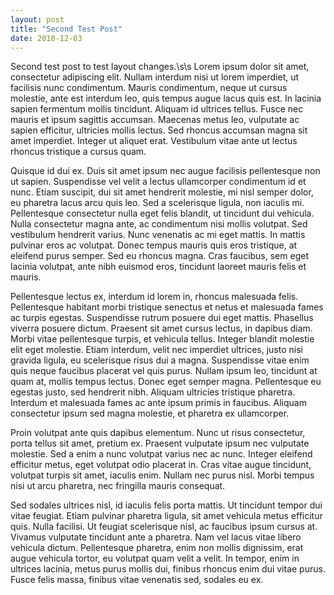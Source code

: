 ```yaml
---
layout: post
title: "Second Test Post"
date: 2018-12-03
---
```


Second test post to test layout changes.\s\s
Lorem ipsum dolor sit amet, consectetur adipiscing elit. Nullam interdum nisi ut lorem imperdiet, ut facilisis nunc condimentum. Mauris condimentum, neque ut cursus molestie, ante est interdum leo, quis tempus augue lacus quis est. In lacinia sapien fermentum mollis tincidunt. Aliquam id ultrices tellus. Fusce nec mauris et ipsum sagittis accumsan. Maecenas metus leo, vulputate ac sapien efficitur, ultricies mollis lectus. Sed rhoncus accumsan magna sit amet imperdiet. Integer ut aliquet erat. Vestibulum vitae ante ut lectus rhoncus tristique a cursus quam.<!-- More -->

Quisque id dui ex. Duis sit amet ipsum nec augue facilisis pellentesque non ut sapien. Suspendisse vel velit a lectus ullamcorper condimentum id et nunc. Etiam suscipit, dui sit amet hendrerit molestie, mi nisl semper dolor, eu pharetra lacus arcu quis leo. Sed a scelerisque ligula, non iaculis mi. Pellentesque consectetur nulla eget felis blandit, ut tincidunt dui vehicula. Nulla consectetur magna ante, ac condimentum nisi mollis volutpat. Sed vestibulum hendrerit varius. Nunc venenatis ac mi eget mattis. In mattis pulvinar eros ac volutpat. Donec tempus mauris quis eros tristique, at eleifend purus semper. Sed eu rhoncus magna. Cras faucibus, sem eget lacinia volutpat, ante nibh euismod eros, tincidunt laoreet mauris felis et mauris.

Pellentesque lectus ex, interdum id lorem in, rhoncus malesuada felis. Pellentesque habitant morbi tristique senectus et netus et malesuada fames ac turpis egestas. Suspendisse rutrum posuere dui eget mattis. Phasellus viverra posuere dictum. Praesent sit amet cursus lectus, in dapibus diam. Morbi vitae pellentesque turpis, et vehicula tellus. Integer blandit molestie elit eget molestie. Etiam interdum, velit nec imperdiet ultrices, justo nisi gravida ligula, eu scelerisque risus dui a magna. Suspendisse vitae enim quis neque faucibus placerat vel quis purus. Nullam ipsum leo, tincidunt at quam at, mollis tempus lectus. Donec eget semper magna. Pellentesque eu egestas justo, sed hendrerit nibh. Aliquam ultricies tristique pharetra. Interdum et malesuada fames ac ante ipsum primis in faucibus. Aliquam consectetur ipsum sed magna molestie, et pharetra ex ullamcorper.

Proin volutpat ante quis dapibus elementum. Nunc ut risus consectetur, porta tellus sit amet, pretium ex. Praesent vulputate ipsum nec vulputate molestie. Sed a enim a nunc volutpat varius nec ac nunc. Integer eleifend efficitur metus, eget volutpat odio placerat in. Cras vitae augue tincidunt, volutpat turpis sit amet, iaculis enim. Nullam nec purus nisl. Morbi tempus nisi ut arcu pharetra, nec fringilla mauris consequat.

Sed sodales ultrices nisl, id iaculis felis porta mattis. Ut tincidunt tempor dui vitae feugiat. Etiam pulvinar pharetra ligula, sit amet vehicula metus efficitur quis. Nulla facilisi. Ut feugiat scelerisque nisl, ac faucibus ipsum cursus at. Vivamus vulputate tincidunt ante a pharetra. Nam vel lacus vitae libero vehicula dictum. Pellentesque pharetra, enim non mollis dignissim, erat augue vehicula tortor, eu volutpat quam velit a velit. In tempor, enim in ultrices lacinia, metus purus mollis dui, finibus rhoncus enim dui vitae purus. Fusce felis massa, finibus vitae venenatis sed, sodales eu ex.
